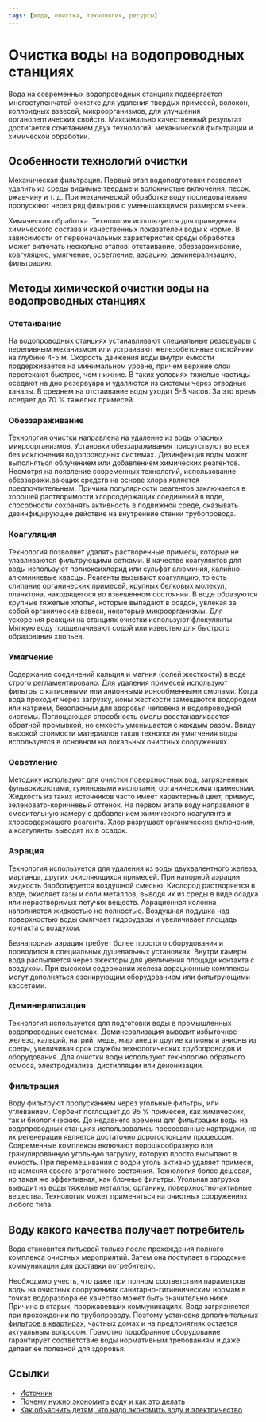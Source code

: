 ```yaml
---
tags: [вода, очистка, технология, ресурсы]
---
```

# Очистка воды на водопроводных станциях

Вода на современных водопроводных станциях подвергается многоступенчатой очистке для удаления твердых примесей, волокон, коллоидных взвесей, микроорганизмов, для улучшения органолептических свойств. Максимально качественный результат достигается сочетанием двух технологий: механической фильтрации и химической обработки.

## Особенности технологий очистки

Механическая фильтрация. Первый этап водоподготовки позволяет удалить из среды видимые твердые и волокнистые включения: песок, ржавчину и т. д. При механической обработке воду последовательно пропускают через ряд фильтров с уменьшающимся размером ячеек.

Химическая обработка. Технология используется для приведения химического состава и качественных показателей воды к норме. В зависимости от первоначальных характеристик среды обработка может включать несколько этапов: отстаивание, обеззараживание, коагуляцию, умягчение, осветление, аэрацию, деминерализацию, фильтрацию.

## Методы химической очистки воды на водопроводных станциях

### Отстаивание

На водопроводных станциях устанавливают специальные резервуары с переливным механизмом или устраивают железобетонные отстойники на глубине 4-5 м. Скорость движения воды внутри емкости поддерживается на минимальном уровне, причем верхние слои перетекают быстрее, чем нижние. В таких условиях тяжелые частицы оседают на дно резервуара и удаляются из системы через отводные каналы. В среднем на отстаивание воды уходит 5-8 часов. За это время оседает до 70 % тяжелых примесей.

### Обеззараживание

Технология очистки направлена на удаление из воды опасных микроорганизмов. Установки обеззараживания присутствуют во всех без исключения водопроводных системах. Дезинфекция воды может выполняться облучением или добавлением химических реагентов. Несмотря на появление современных технологий, использование обеззаражи.вающих средств на основе хлора является предпочтительным. Причина популярности реагентов заключается в хорошей растворимости хлорсодержащих соединений в воде, способности сохранять активность в подвижной среде, оказывать дезинфицирующее действие на внутренние стенки трубопровода.

### Коагуляция

Технология позволяет удалять растворенные примеси, которые не улавливаются фильтрующими сетками. В качестве коагулянтов для воды используют полиоксихлорид или сульфат алюминия, калийно-алюминиевые квасцы. Реагенты вызывают коагуляцию, то есть слипание органических примесей, крупных белковых молекул, планктона, находящегося во взвешенном состоянии. В воде образуются крупные тяжелые хлопья, которые выпадают в осадок, увлекая за собой органические взвеси, некоторые микроорганизмы. Для ускорения реакции на станциях очистки используют флокулянты. Мягкую воду подщелачивают содой или известью для быстрого образования хлопьев.

### Умягчение

Содержание соединений кальция и магния (солей жесткости) в воде строго регламентировано. Для удаления примесей используют фильтры с катионными или анионными ионообменными смолами. Когда вода проходит через загрузку, ионы жесткости замещаются водородом или натрием, безопасным для здоровья человека и водопроводной системы. Поглощающая способность смолы восстанавливается обратной промывкой, но емкость уменьшается с каждым разом. Ввиду высокой стоимости материалов такая технология умягчения воды используется в основном на локальных очистных сооружениях.

### Осветление

Методику используют для очистки поверхностных вод, загрязненных фульвокислотами, гуминовыми кислотами, органическими примесями. Жидкость из таких источников часто имеет характерный цвет, привкус, зеленовато-коричневый оттенок. На первом этапе воду направляют в смесительную камеру с добавлением химического коагулянта и хлорсодержащего реагента. Хлор разрушает органические включения, а коагулянты выводят их в осадок.

### Аэрация

Технология используется для удаления из воды двухвалентного железа, марганца, других окисляющихся примесей. При напорной аэрации жидкость барботируется воздушной смесью. Кислород растворяется в воде, окисляет газы и соли металлов, выводя их из среды в виде осадка или нерастворимых летучих веществ. Аэрационная колонна наполняется жидкостью не полностью. Воздушная подушка над поверхностью воды смягчает гидроудары и увеличивает площадь контакта с воздухом.

Безнапорная аэрация требует более простого оборудования и проводится в специальных душевальных установках. Внутри камеры вода распыляется через эжекторы для увеличения площади контакта с воздухом. При высоком содержании железа аэрационные комплексы могут дополняться озонирующим оборудованием или фильтрующими кассетами.

### Деминерализация

Технология используется для подготовки воды в промышленных водопроводных системах. Деминерализация выводит избыточное железо, кальций, натрий, медь, марганец и другие катионы и анионы из среды, увеличивая срок службы технологических трубопроводов и оборудования. Для очистки воды используют технологию обратного осмоса, электродиализа, дистилляции или деионизации.

### Фильтрация

Воду фильтруют пропусканием через угольные фильтры, или углеванием. Сорбент поглощает до 95 % примесей, как химических, так и биологических. До недавнего времени для фильтрации воды на водопроводных станциях использовались прессованные картриджи, но их регенерация является достаточно дорогостоящим процессом. Современные комплексы включают порошкообразную или гранулированную угольную загрузку, которую просто высыпают в емкость. При перемешивании с водой уголь активно удаляет примеси, не изменяя своего агрегатного состояния. Технология более дешевая, но такая же эффективная, как блочные фильтры. Угольная загрузка выводит из воды тяжелые металлы, органику, поверхностно-активные вещества. Технология может применяться на очистных сооружениях любого типа.

## Воду какого качества получает потребитель

Вода становится питьевой только после прохождения полного комплекса очистных мероприятий. Затем она поступает в городские коммуникации для доставки потребителю.

Необходимо учесть, что даже при полном соответствии параметров воды на очистных сооружениях санитарно-гигиеническим нормам в точках водоразбора ее качество может быть значительно ниже. Причина в старых, проржавевших коммуникациях. Вода загрязняется при прохождении по трубопроводу. Поэтому установка дополнительных [фильтров в квартирах](https://www.elite-water.ru/shop/sistemy-ochistki-vodoprovodnoy-vody), частных домах и на предприятиях остается актуальным вопросом. Грамотно подобранное оборудование гарантирует соответствие воды нормативным требованиям и даже делает ее полезной для здоровья.

## Ссылки

* [Источник](https://www.elite-water.ru/stati/kachestvo-ochistki-vody-na-vodoprovodnyh-stancijah)
* [Почему нужно экономить воду и как это делать](Почему%20нужно%20экономить%20воду%20и%20как%20это%20делать.md)
* [Как объяснить детям, что надо экономить воду и электричество](Как%20объяснить%20детям,%20что%20надо%20экономить%20воду%20и%20электричество.md)
